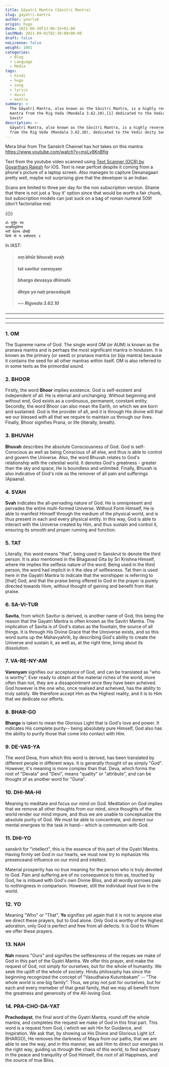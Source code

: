 ```yaml
---
title: Gāyatrī Mantra (Sāvitri Mantra)
slug: gayatri-mantra
author: yearluk
origin: hugo
date: 2021-06-30T13:06:15+01:00
lastMod: 2021-09-01T02:30:00+00:00
draft: false
noLicense: false
weight: 1001
categories:
  - Blog
  - Language
  - Media
tags:
  - hindi
  - hugo
  - song
  - lyrics
  - music
  - mantra
summary: >-
  The Gāyatrī Mantra, also known as the Sāvitri Mantra, is a highly revered
  mantra from the Rig Veda (Mandala 3.62.10),[1] dedicated to the Vedic deity
  Savitr
description: >-
  Gāyatrī Mantra, also known as the Sāvitri Mantra, is a highly revered mantra
  from the Rig Veda (Mandala 3.62.10), dedicated to the Vedic deity Savitr.
---
```



Mera bhai from The Sanskrit Channel has hot takes on this mantra: https://www.youtube.com/watch?v=mxLv8KnBfjg

Text from the youtube video scanned using [Text Scanner (OCR)
by Govarthani Rajesh](https://apps.apple.com/us/app/text-scanner-ocr/id1225032527) for iOS. Text is near perfcet despite it coming from a phone's picture of a laptop screen. Also manages to capture Denanagaari pretty well, maybe not surprising give that the developer is an Indian.

Scans are limited to three per day for the non subscription version. Shame that there is not just a 'buy it' option since that would be worth a fair chunk, but subscription models can just suck on a bag of roman numeral 509! (don't factorialise me)


{{<yt-media id="6Kb0q9J8lPA" yt_start="10" autoplay="true">}}


```devanagari
ॐ भूर्भुवः स्वः 
तत्सवितुर्वरेण्यं 
भर्गो देवस्य धीमहि 
धियो यो नः प्रचोदयात् ॥
```

In IAST:

>#### oṃ bhūr bhuvaḥ svaḥ
>#### tat savitur vareṇyaṃ
>#### bhargo devasya dhīmahi
>#### dhiyo yo naḥ pracodayāt
>##### ~~ Rigveda 3.62.10

----
----
----

### 1. OM 
The Supreme name of God. The single word OM (or AUM) is known as the pranava mantra and is perhaps the most significant mantra in hinduism. It is known as the primary (or seed) or pranava mantra (or bija mantra) because it contains the seed for all other mantras within itself. OM is also referred to in some texts as the primordial sound.

### 2. BHOOR  
Firstly, the word **Bhoor** implies existence. God is self-existent and independent of all. He is eternal and unchanging. Without beginning and without end, God exists as a continuous, permanent, constant entity. Secondly, the word Bhoor can also mean the Earth, on which we are born and sustained. God is the provider of all, and it is through His divine will that we our blessed with all that we require to maintain us through our lives. Finally, Bhoor signifies Prana, or life (literally, breath).

### 3. BHUVAH 
**Bhuvah** describes the absolute Consciousness of God. God is self-Conscious as well as being Conscious of all else, and thus is able to control and govern the Universe. Also, the word Bhuvah relates to God's relationship with the celestial world. It denotes God's greatness -  greater than the sky and space, He is boundless and unlimited. Finally, Bhuvah is also indicative of God's role as the remover of all pain and sufferings (Apaana).

### 4. SVAH  
**Svah** indicates the all-pervading nature of God. He is omnipresent and pervades the entire multi-formed Universe. Without Form Himself, He is able to manifest Himself through the medium of the physical world, and is thus present in each and every physical entity. In this way, God is able to interact with the Universe created by Him, and thus sustain and control it, ensuring its smooth and proper running and function.

### 5. TAT  
Literally, this word means "that", being used in Sanskrut to denote the third person. It is also mentioned in the Bhagavad Gita by Sri Krishna Himself, where He implies the selfless nature of the word. Being used in the third person, the word had implicit in it the idea of selflesness. Tat then is used here in the Gayatri Mantra to indicate that the worshipper is referring to [that] God, and that the praise being offered to God in the prayer is purely directed towards Hom, without thought of gaining and benefit from that praise.

### 6. SA-VI-TUR  
**Savita**, from which Savitur is derived, is another name of God, this being the reason that the Gayatri Mantra is often known as the Savitri Mantra. The implication of Savita is of God's status as the fountain, the source of all things. It is through His Divine Grace that the Unniverse exists, and so this word sums up the Mahavyahriti, by describing God's ability to create the Universe and sustain it, as well as, at the right time, bring about its dissolution.

### 7. VA-RE-NY-AM  
**Varenyam** signifies our acceptance of God, and can be translated as "who is worthy". Ever ready to obtain all the material riches of the world, more often than not, they are a dissapointment once they have been acheived. God however is the one who, once realised and acheived, has the ability to truly satisfy. We therefore accept Him as the Highest reality, and it is to Him that we dedicate our efforts.

### 8. BHAR-GO  
**Bhargo** is taken to mean the Glorious Light that is God's love and power. It indicates His complete purity-- being absolutely pure Himself, God also has the ability to purify those that come into contact with Him. 

### 9. DE-VAS-YA
The word Deva, from which this word is derived, has been translated by different people in different ways. It is generally thought of as  simply "God". However, it's meaning is more complex than that. Deva, which forms the root of "Devata" and "Devi", means "quality" or "attribute", and can be thought of as another word for "Guna".

### 10. DHI-MA-HI
Meaning to meditate and focus our mind on God. Meditation on God implies that we remove all other thoughts from our mind, since thoughts of the world render our mind impure, and thus we are unable to conceptualize the absolute purity of God. We must be able to concentrate, and dorect our mental energoes to the task in hand-- which is communion with God.

### 11. DHI-YO
sanskrit for "intellect", this is the essence of this part of the Gyatri Mantra. Having firmly set God in our hearts, we must now try to mphasize His presenceand influence on our mind and intellect.

Material prosperity has no true meaning for the person who is truly devoted to God. Pain and suffering are of no consequence to him as, touched by God, he is imbued with God's own Divine Bliss, and all wordly sorrows pale to nothingness in comparison. However, still the individual must live in the world.

### 12. YO
Meaning "Who" or "That", **Yo** signifies yet again that it is not to anyone else we direct these prayers, but to God alone. Only God is worthy of the highest adoration, only God is perfect and free from all defects. It is God to Whom we offer these prayers.

### 13. NAH
**Nah** means "Ours" and signifies the selflessness of the reques we make of God in this part of the Gyatri Mantra. We offer this prayer, and make the request of God, not simply for ourselves, but for the whole of humanity. We seek the uplift of the whole of society. Hindu philosophy has since the beginning recognized the concept of "Vasudhaiva Kutumbakam" -- "The whole world is one big family". Thus, we pray not just for ourselves, but for each and every memeber of that great family, that we may all benefit from the greatness and generosity of the All-loving God.

### 14. PRA-CHO-DA-YAT
**Prachodayat**, the final word of the Gyatri Mantra, round off the whole mantra, and completes the request we make of God in this final part. This word is a request from God, i which we ash Hin for Guidance, and Inspiration. We ask that, by showing us His Divine and Glorious Light (cf. BHARGO), He removes the darkness of Maya from our paths, that we are able to see the way, and in this manner, we ask Him to direct our energies in the right way, guiding us through the chaos of this world, to find sanctuary in the peace and tranquility of God Himself, the root of all Happiness, and the source of true Bliss.